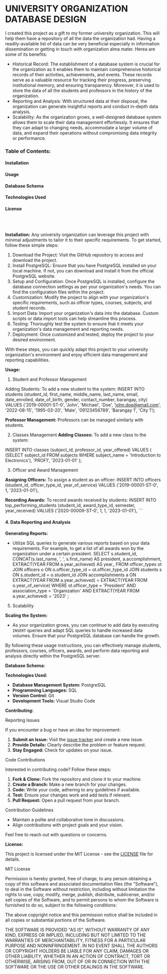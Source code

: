# UNIVERSITY ORGANIZATION DATABASE DESIGN
I created this project as a gift to my former university organization. This will help them have a repository of all the data the organization had. Having a readily-available list of data can be very beneficial especially in information dissemination or getting in touch with organization alma mater.  Herea are some of its benefits: 

<ul>
    <li> Historical Record: The establishment of a database system is crucial for the organization as it enables them to maintain comprehensive historical records of their activities, achievements, and events. These records serve as a valuable resource for tracking their progress, preserving institutional memory, and ensuring transparency. Moreover, it is used to store the data of all the students and professors in the history of the organization.</li>
    <li> Reporting and Analysis: With structured data at their disposal, the organization can generate insightful reports and conduct in-depth data analysis. 
    </li>
    <li> Scalability: As the organization grows, a well-designed database system allows them to scale their data management effortlessly. It ensures that they can adapt to changing needs, accommodate a larger volume of data, and expand their operations without compromising data integrity or performance.
    </li>
</ul> 

### Table of Contents:
#### Installation
#### Usage
#### Database Schema
#### Technologies Used
#### License

<br>
<br>

**Installation:**
Any university organization can leverage this project with minimal adjustments to tailor it to their specific requirements. To get started, follow these simple steps:

<ol>
    <li> Download the Project:  Visit the GitHub repository to access and download the project.</li>
    <li> Install PostgreSQL: Ensure that you have PostgreSQL installed on your local machine. If not, you can download and install it from the official PostgreSQL website. </li>
    <li> Setup and Configuration: Once PostgreSQL is installed, configure the database connection settings as per your organization's needs. You can find the configuration files within the project. </li>
    <li> Customization: Modify the project to align with your organization's specific requirements, such as officer types, courses, subjects, and student records. </li>
    <li> Import Data: Import your organization's data into the database. Custom scripts or data import tools can help streamline this process. </li>
    <li> Testing: Thoroughly test the system to ensure that it meets your organization's data management and reporting needs. </li>
    <li> Deployment: Once customized and tested, deploy the project to your desired environment. </li>
</ol>

With these steps, you can quickly adapt this project to your university organization's environment and enjoy efficient data management and reporting capabilities.


**Usage:**

1. Student and Professor Management

Adding Students:
To add a new student to the system:
 INSERT INTO students (student_id, first_name, middle_name, last_name, email, date_enrolled, date_of_birth, gender, contact_number, barangay, city)
VALUES
    ('2019-00001-ST-0', 'John', 'Michael', 'Doe', 'john.doe@email.com', '2022-08-15', '1995-03-20', 'Male', '09123456789', 'Barangay 1', 'City 1');

  


**Professor Management:**
Professors can be managed similarly with students.

2. Classes Management
**Adding Classes:**
To add a new class to the system:

INSERT INTO classes (subject_id, professor_id, year_offered)
VALUES (
    (SELECT subject_id FROM subjects WHERE subject_name = 'Introduction to Electronics'),
    'PROF1',
    '2023-01-01'
);

3. Officer and Award Management

**Assigning Officers:**
To assign a student as an officer:
INSERT INTO officers (student_id, officer_type_id, year_of_service)
VALUES
    ('2019-00001-ST-0', 1, '2023-01-01'),  

**Recording Awards:**
To record awards received by students:
INSERT INTO top_performing_students (student_id, award_type_id, semester, year_received)
VALUES
    ('2020-00009-ST-0', 1, 1, '2023-01-01'),   ```

#### 4. Data Reporting and Analysis

**Generating Reports:**
- Utilize SQL queries to generate various reports based on your data requirements. For example, to get a list of all awards won by the organization under a certain president.
SELECT s.student_id,
        CONCAT(s.last_name, ', ', s.first_name) AS president,
        a.accomplishment,
        EXTRACT(YEAR FROM a.year_achieved) AS year_
        FROM officer_types ot
      JOIN officers o 
      ON o.officer_type_id = ot.officer_type_id
      JOIN students s
      ON s.student_id = o.student_id
      JOIN accomplishments a 
      ON EXTRACT(YEAR FROM a.year_achieved) = EXTRACT(YEAR FROM o.year_of_service)
WHERE ot.officer_type = 'President'
    AND association_type = 'Organization'
    AND EXTRACT(YEAR FROM a.year_achieved) = '2023' ;

5. Scalability

**Scaling the System:**
- As your organization grows, you can continue to add data by executing `INSERT` queries and adapt SQL queries to handle increased data volumes. Ensure that your PostgreSQL database can handle the growth.

By following these usage instructions, you can effectively manage students, professors, courses, officers, awards, and perform data reporting and analysis directly within the PostgreSQL server.










**Database Schema:**

 

**Technologies Used:**

- **Database Management System:** PostgreSQL
- **Programming Languages:** SQL
- **Version Control:** Git
- **Development Tools:** Visual Studio Code

**Contributing:**

Reporting Issues

If you encounter a bug or have an idea for improvement:

1. **Submit an Issue:** Visit the [issue tracker](link-to-issue-tracker) and create a new issue.
2. **Provide Details:** Clearly describe the problem or feature request.
3. **Stay Engaged:** Check for updates on your issue.

Code Contributions

Interested in contributing code? Follow these steps:

1. **Fork & Clone:** Fork the repository and clone it to your machine.
2. **Create a Branch:** Make a new branch for your changes.
3. **Code:** Write your code, adhering to any guidelines if available.
4. **Test:** Ensure your changes work and add tests if relevant.
5. **Pull Request:** Open a pull request from your branch.

Contribution Guidelines

- Maintain a polite and collaborative tone in discussions.
- Align contributions with project goals and your vision.

Feel free to reach out with questions or concerns.


**License:**

This project is licensed under the MIT License - see the [LICENSE](LICENSE) file for details.

MIT License

Permission is hereby granted, free of charge, to any person obtaining a copy of this software and associated documentation files (the "Software"), to deal in the Software without restriction, including without limitation the rights to use, copy, modify, merge, publish, distribute, sublicense, and/or sell copies of the Software, and to permit persons to whom the Software is furnished to do so, subject to the following conditions:

The above copyright notice and this permission notice shall be included in all copies or substantial portions of the Software.

THE SOFTWARE IS PROVIDED "AS IS", WITHOUT WARRANTY OF ANY KIND, EXPRESS OR IMPLIED, INCLUDING BUT NOT LIMITED TO THE WARRANTIES OF MERCHANTABILITY, FITNESS FOR A PARTICULAR PURPOSE AND NONINFRINGEMENT. IN NO EVENT SHALL THE AUTHORS OR COPYRIGHT HOLDERS BE LIABLE FOR ANY CLAIM, DAMAGES OR OTHER LIABILITY, WHETHER IN AN ACTION OF CONTRACT, TORT OR OTHERWISE, ARISING FROM, OUT OF OR IN CONNECTION WITH THE SOFTWARE OR THE USE OR OTHER DEALINGS IN THE SOFTWARE.
